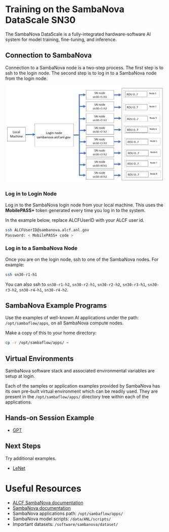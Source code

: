 # Training on the SambaNova DataScale SN30 

The SambaNova DataScale is a fully-integrated hardware-software AI system for model training, fine-tuning, and inference. 

## Connection to SambaNova 

Connection to a SambaNova node is a two-step process. The first step is to ssh to the login node. The second step is to log in to a SambaNova node from the login node.

![Sambanova connection diagram](./sambanova_login.jpg)

### Log in to Login Node

Log in to the SambaNova login node from your local machine. This uses the **MobilePASS+** token generated every time you log in to the system. 

In the example below, replace ALCFUserID with your ALCF user id.
```bash
ssh ALCFUserID@sambanova.alcf.anl.gov
Password: < MobilePASS+ code >
```

### Log in to a SambaNova Node

Once you are on the login node, ssh to one of the SambaNova nodes. For example:

```bash
ssh sn30-r1-h1       
```

You can also ssh to `sn30-r1-h2`, `sn30-r2-h1`, `sn30-r2-h2`, `sn30-r3-h1`, `sn30-r3-h2`, `sn30-r4-h1`, `sn30-r4-h2`.

## SambaNova Example Programs

Use the examples of well-known AI applications under the path: `/opt/sambaflow/apps`, on all SambaNova compute nodes. 

Make a copy of this to your home directory:

```bash
cp -r /opt/sambaflow/apps/ ~
```

## Virtual Environments 

SambaNova software stack and associated environmental variables are setup at login. 

Each of the samples or application examples provided by SambaNova has its own pre-built virtual environment which can be readily used. They are present in the `/opt/sambaflow/apps/` directory tree within each of the applications. 

## Hands-on Session Example 

* [GPT](./gpt.md)

## Next Steps 

Try additional examples.

* [LeNet](./lenet.md)

# Useful Resources 

* [ALCF SambaNova documentation](https://docs.alcf.anl.gov/ai-testbed/sambanova/getting-started/)
* [SambaNova documentation](https://docs.sambanova.ai/developer/latest/sambaflow-intro.html) 
* SambaNova applications path: `/opt/sambaflow/apps/`
* SambaNova model scripts: `/data/ANL/scripts/`
* Important datasets: `/software/sambanova/dataset/`
